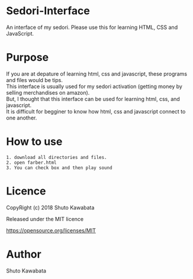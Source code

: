 # Sedori-Interface
An interface of my sedori. Please use this for learning HTML, CSS and JavaScript.

# Purpose
If you are at depature of learning html, css and javascript, these programs and files would be tips.<br>
This interface is usually used for my sedori activation (getting money by selling merchandises on amazon).<br>
But, I thought that this interface can be used for learning html, css, and javascript.<br>
It is difficult for begginer to know how html, css and javascript connect to one another.<br>

# How to use
`1. download all directories and files.`<br>
`2. open farber.html`<br>
`3. You can check box and then play sound`<br>


# Licence
CopyRight (c) 2018 Shuto Kawabata

Released under the MIT licence

https://opensource.org/licenses/MIT

# Author
Shuto Kawabata
